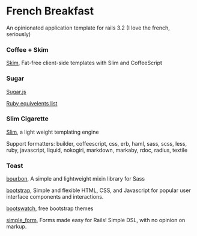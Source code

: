 # French Breakfast

An opinionated application template for rails 3.2 (I love the french, seriously)

### Coffee + Skim

[Skim](https://github.com/jfirebaugh/skim), Fat-free client-side templates with Slim and CoffeeScript

### Sugar

[Sugar.js](http://sugarjs.com/)

[Ruby equivelents list](http://sugarjs.com/libs/Ruby)

### Slim Cigarette

[Slim](http://slim-lang.com/), a light weight templating engine

Support formatters: builder, coffeescript, css, erb, haml, sass, scss, less, ruby, javascript, liquid, nokogiri, markdown, markaby, rdoc, radius, textile

### Toast

[bourbon](http://thoughtbot.com/bourbon/), A simple and lightweight mixin library for Sass

[bootstrap](http://twitter.github.com/bootstrap/), Simple and flexible HTML, CSS, and Javascript for popular user
interface components and interactions.

[bootswatch](http://bootswatch.com/), free bootstrap themes

[simple_form](https://github.com/plataformatec/simple_form), Forms made easy for Rails! Simple DSL, with no opinion on markup.


